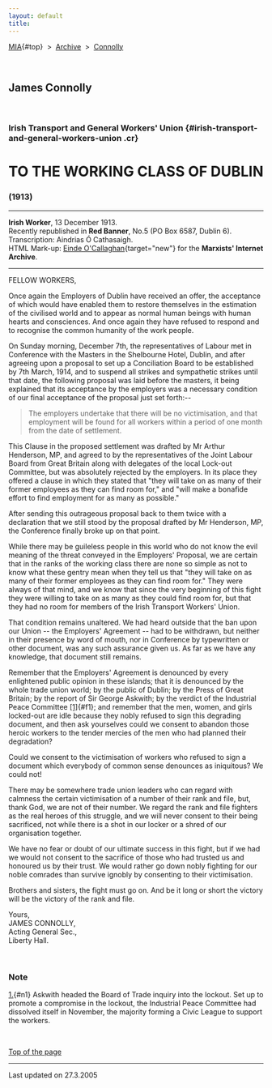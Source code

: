 ```yaml
---
layout: default
title: 
---
```

[MIA](../../../../index.htm){#top}  \> 
[Archive](../../../index.htm)  \>  [Connolly](../../index.htm)

 

## James Connolly

 

### Irish Transport and General Workers\' Union {#irish-transport-and-general-workers-union .cr}

# TO THE WORKING CLASS OF DUBLIN

### (1913)

------------------------------------------------------------------------

**Irish Worker**, 13 December 1913.\
Recently republished in **Red Banner**, No.5 (PO Box 6587, Dublin 6).\
Transcription: Aindrias Ó Cathasaigh.\
HTML Mark-up: [Einde
O'Callaghan](../../../../admin/volunteers/biographies/eocallaghan.htm){target="new"}
for the **Marxists' Internet Archive**.

------------------------------------------------------------------------

FELLOW WORKERS,

Once again the Employers of Dublin have received an offer, the
acceptance of which would have enabled them to restore themselves in the
estimation of the civilised world and to appear as normal human beings
with human hearts and consciences. And once again they have refused to
respond and to recognise the common humanity of the work people.

On Sunday morning, December 7th, the representatives of Labour met in
Conference with the Masters in the Shelbourne Hotel, Dublin, and after
agreeing upon a proposal to set up a Conciliation Board to be
established by 7th March, 1914, and to suspend all strikes and
sympathetic strikes until that date, the following proposal was laid
before the masters, it being explained that its acceptance by the
employers was a necessary condition of our final acceptance of the
proposal just set forth:--

> The employers undertake that there will be no victimisation, and that
> employment will be found for all workers within a period of one month
> from the date of settlement.

This Clause in the proposed settlement was drafted by Mr Arthur
Henderson, MP, and agreed to by the representatives of the Joint Labour
Board from Great Britain along with delegates of the local Lock-out
Committee, but was absolutely rejected by the employers. In its place
they offered a clause in which they stated that "they will take on as
many of their former employees as they can find room for," and "will
make a bonafide effort to find employment for as many as possible."

After sending this outrageous proposal back to them twice with a
declaration that we still stood by the proposal drafted by Mr Henderson,
MP, the Conference finally broke up on that point.

While there may be guileless people in this world who do not know the
evil meaning of the threat conveyed in the Employers' Proposal, we are
certain that in the ranks of the working class there are none so simple
as not to know what these gentry mean when they tell us that "they will
take on as many of their former employees as they can find room for."
They were always of that mind, and we know that since the very beginning
of this fight they were willing to take on as many as they could find
room for, but that they had no room for members of the Irish Transport
Workers' Union.

That condition remains unaltered. We had heard outside that the ban upon
our Union -- the Employers' Agreement -- had to be withdrawn, but
neither in their presence by word of mouth, nor in Conference by
typewritten or other document, was any such assurance given us. As far
as we have any knowledge, that document still remains.

Remember that the Employers' Agreement is denounced by every enlightened
public opinion in these islands; that it is denounced by the whole trade
union world; by the public of Dublin; by the Press of Great Britain; by
the report of Sir George Askwith; by the verdict of the Industrial Peace
Committee [\[1\]](#n1){#f1}; and remember that the men, women, and girls
locked-out are idle because they nobly refused to sign this degrading
document, and then ask yourselves could we consent to abandon those
heroic workers to the tender mercies of the men who had planned their
degradation?

Could we consent to the victimisation of workers who refused to sign a
document which everybody of common sense denounces as iniquitous? We
could not!

There may be somewhere trade union leaders who can regard with calmness
the certain victimisation of a number of their rank and file, but, thank
God, we are not of their number. We regard the rank and file fighters as
the real heroes of this struggle, and we will never consent to their
being sacrificed, not while there is a shot in our locker or a shred of
our organisation together.

We have no fear or doubt of our ultimate success in this fight, but if
we had we would not consent to the sacrifice of those who had trusted us
and honoured us by their trust. We would rather go down nobly fighting
for our noble comrades than survive ignobly by consenting to their
victimisation.

Brothers and sisters, the fight must go on. And be it long or short the
victory will be the victory of the rank and file.

Yours,\
JAMES CONNOLLY,\
Acting General Sec.,\
Liberty Hall.

 

### Note

[1.](#f1){#n1} Askwith headed the Board of Trade inquiry into the
lockout. Set up to promote a compromise in the lockout, the Industrial
Peace Committee had dissolved itself in November, the majority forming a
Civic League to support the workers.

 

[Top of the page](#top)

------------------------------------------------------------------------

Last updated on 27.3.2005
